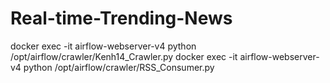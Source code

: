 # Real-time-Trending-News
docker exec -it airflow-webserver-v4 python /opt/airflow/crawler/Kenh14_Crawler.py
docker exec -it airflow-webserver-v4 python /opt/airflow/crawler/RSS_Consumer.py